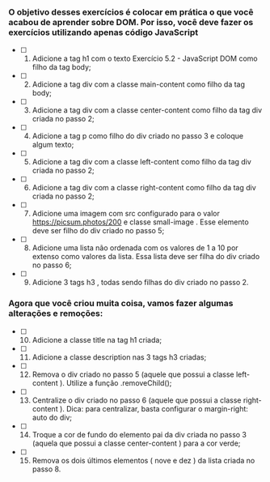 ### O objetivo desses exercícios é colocar em prática o que você acabou de aprender sobre DOM. Por isso, você deve fazer os exercícios utilizando apenas código JavaScript

- [ ] 1. Adicione a tag h1 com o texto Exercício 5.2 - JavaScript DOM como filho da tag body;

- [ ] 2. Adicione a tag div com a classe main-content como filho da tag body;

- [ ] 3. Adicione a tag div com a classe center-content como filho da tag div criada no passo 2;

- [ ] 4. Adicione a tag p como filho do div criado no passo 3 e coloque algum texto;

- [ ] 5. Adicione a tag div com a classe left-content como filho da tag div criada no passo 2;

- [ ] 6. Adicione a tag div com a classe right-content como filho da tag div criada no passo 2;

- [ ] 7. Adicione uma imagem com src configurado para o valor https://picsum.photos/200 e classe small-image . Esse elemento deve ser filho do div criado no passo 5;

- [ ] 8. Adicione uma lista não ordenada com os valores de 1 a 10 por extenso como valores da lista. Essa lista deve ser filha do div criado no passo 6;

- [ ] 9. Adicione 3 tags h3 , todas sendo filhas do div criado no passo 2.

### Agora que você criou muita coisa, vamos fazer algumas alterações e remoções:

- [ ] 10. Adicione a classe title na tag h1 criada;

- [ ] 11. Adicione a classe description nas 3 tags h3 criadas;

- [ ] 12. Remova o div criado no passo 5 (aquele que possui a classe left-content ). Utilize a função .removeChild();

- [ ] 13. Centralize o div criado no passo 6 (aquele que possui a classe right-content ). Dica: para centralizar, basta configurar o margin-right: auto do div;

- [ ] 14. Troque a cor de fundo do elemento pai da div criada no passo 3 (aquela que possui a classe center-content ) para a cor verde;

- [ ] 15. Remova os dois últimos elementos ( nove e dez ) da lista criada no passo 8.